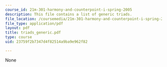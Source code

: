 ```yaml
---
course_id: 21m-301-harmony-and-counterpoint-i-spring-2005
description: This file contains a list of generic triads.
file_location: /coursemedia/21m-301-harmony-and-counterpoint-i-spring-2005/23759f2b7347d4f82514a9ba9e962f82_triads_generic.pdf
file_type: application/pdf
layout: pdf
title: triads_generic.pdf
type: course
uid: 23759f2b7347d4f82514a9ba9e962f82

---
```

None